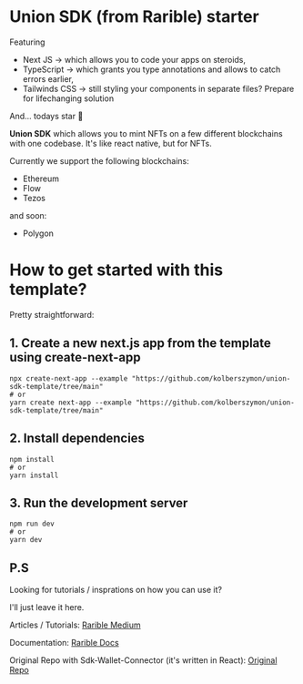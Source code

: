 # Union SDK (from Rarible) starter

Featuring

- Next JS -> which allows you to code your apps on steroids,
- TypeScript -> which grants you type annotations and allows to catch errors earlier,
- Tailwinds CSS -> still styling your components in separate files? Prepare for lifechanging solution

And... todays star 🌟

**Union SDK** which allows you to mint NFTs on a few different blockchains with one codebase.
It's like react native, but for NFTs.

Currently we support the following blockchains:

- Ethereum
- Flow
- Tezos

and soon:

- Polygon

# How to get started with this template?

Pretty straightforward:

## 1. Create a new next.js app from the template using create-next-app

```
npx create-next-app --example "https://github.com/kolberszymon/union-sdk-template/tree/main"
# or
yarn create next-app --example "https://github.com/kolberszymon/union-sdk-template/tree/main"
```

## 2. Install dependencies

```
npm install
# or
yarn install
```

## 3. Run the development server

```
npm run dev
# or
yarn dev
```

## P.S

Looking for tutorials / insprations on how you can use it?

I'll just leave it here.

Articles / Tutorials:
[Rarible Medium](https://medium.com/rarible-dao)

Documentation:
[Rarible Docs](https://docs.rarible.org/)

Original Repo with Sdk-Wallet-Connector (it's written in React):
[Original Repo](http://github.com/Rarible/example)
